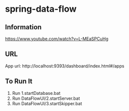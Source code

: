# spring-data-flow


## Information

https://www.youtube.com/watch?v=L-MEaSPCuHg

## URL

App url: http://localhost:9393/dashboard/index.html#/apps

## To Run It

1. Run 1.startDatabase.bat
2. Run DataFlowUI/2.startServer.bat
3. Run DataFlowUI/3.startSkipper.bat
